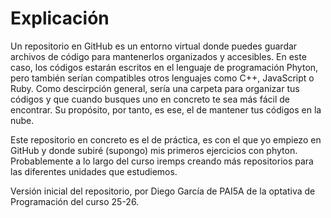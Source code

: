 # Explicación

Un repositorio en GitHub es un entorno virtual donde puedes guardar archivos de código para mantenerlos organizados y accesibles. En este caso, los códigos estarán escritos en el lenguaje de programación Phyton, pero también serían compatibles otros lenguajes como C++, JavaScript o Ruby. Como descirpción general, sería una carpeta para organizar tus códigos y que cuando busques uno en concreto te sea más fácil de encontrar. Su propósito, por tanto, es ese, el de mantener tus códigos en la nube. 

Este repositorio en concreto es el de práctica, es con el que yo empiezo en GitHub y donde subiré (supongo) mis primeros ejercicios con phyton. Probablemente a lo largo del curso iremps creando más repositorios para las diferentes unidades que estudiemos. 

Versión inicial del repositorio, por Diego García de PAI5A de la optativa de Programación del curso 25-26. 
